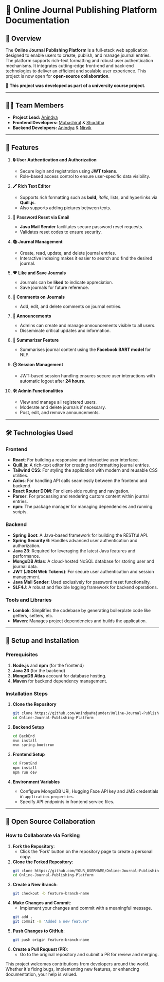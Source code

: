 # 🌟 Online Journal Publishing Platform Documentation

## 📝 Overview

The **Online Journal Publishing Platform** is a full-stack web application designed to enable users to create, publish, and manage journal entries. The platform supports rich-text formatting and robust user authentication mechanisms. It integrates cutting-edge front-end and back-end technologies to deliver an efficient and scalable user experience. This project is now open for **open-source collaboration**.

📌 **This project was developed as part of a university course project.**

---

## 👨‍💻 Team Members

- **Project Lead:** [Anindya](https://github.com/AnindyaMajumder)
- **Frontend Developers:** [Mubashirul](https://github.com/Mubashirul-Islam) & [Shuddha](https://github.com/Shuddha36)
- **Backend Developers:** [Anindya](https://github.com/AnindyaMajumder) & [Nirvik](https://github.com/Rudra10NS)

---

## 🚀 Features

1. **🔒 User Authentication and Authorization**
   - Secure login and registration using **JWT tokens**.
   - Role-based access control to ensure user-specific data visibility.

2. **🖊️ Rich Text Editor**
   - Supports rich formatting such as **bold**, *italic*, lists, and hyperlinks via **Quill.js**.
   - Also supports adding pictures between texts.

3. **📧 Password Reset via Email**
   - **Java Mail Sender** facilitates secure password reset requests.
   - Validates reset codes to ensure security.

4. **📚 Journal Management**
   - Create, read, update, and delete journal entries.
   - Interactive indexing makes it easier to search and find the desired journal.

5. **❤️ Like and Save Journals**
   - Journals can be **liked** to indicate appreciation.
   - Save journals for future reference.

6. **💬 Comments on Journals**
   - Add, edit, and delete comments on journal entries.
     
7. **📢 Announcements**
   - Admins can create and manage announcements visible to all users.
   - Disseminate critical updates and information.

8. **🤖 Summarizer Feature**
   - Summarises journal content using the **Facebook BART model** for NLP.

9. **🕒 Session Management**
   - JWT-based session handling ensures secure user interactions with automatic logout after **24 hours**.

10. **🛠️ Admin Functionalities**
    - View and manage all registered users.
    - Moderate and delete journals if necessary.
    - Post, edit, and remove announcements.

---

## 🛠️ Technologies Used

### Frontend

- **React**: For building a responsive and interactive user interface.
- **Quill.js**: A rich-text editor for creating and formatting journal entries.
- **Tailwind CSS**: For styling the application with modern and reusable CSS utilities.
- **Axios**: For handling API calls seamlessly between the frontend and backend.
- **React Router DOM**: For client-side routing and navigation.
- **Parser**: For processing and rendering custom content within journal entries.
- **npm**: The package manager for managing dependencies and running scripts.

### Backend

- **Spring Boot**: A Java-based framework for building the RESTful API.
- **Spring Security 6**: Handles advanced user authentication and authorization.
- **Java 23**: Required for leveraging the latest Java features and performance.
- **MongoDB Atlas**: A cloud-hosted NoSQL database for storing user and journal data.
- **JWT (JSON Web Tokens)**: For secure user authentication and session management.
- **Java Mail Sender**: Used exclusively for password reset functionality.
- **SLF4J**: A robust and flexible logging framework for backend operations.

### Tools and Libraries

- **Lombok**: Simplifies the codebase by generating boilerplate code like getters, setters, etc.
- **Maven**: Manages project dependencies and builds the application.

---

## 🔧 Setup and Installation

### Prerequisites

1. **Node.js** and **npm** (for the frontend)
2. **Java 23** (for the backend)
3. **MongoDB Atlas** account for database hosting.
4. **Maven** for backend dependency management.

### Installation Steps

1. **Clone the Repository**

   ```bash
   git clone https://github.com/AnindyaMajumder/Online-Journal-Publishing-Platform.git
   cd Online-Journal-Publishing-Platform
   ```

2. **Backend Setup**

   ```bash
   cd BackEnd
   mvn install
   mvn spring-boot:run
   ```

3. **Frontend Setup**

   ```bash
   cd FrontEnd
   npm install
   npm run dev
   ```

4. **Environment Variables**

   - Configure MongoDB URI, Hugging Face API key and JMS credentials in `application.properties`.
   - Specify API endpoints in frontend service files.

---


## 🤝 Open Source Collaboration

### How to Collaborate via Forking
1. **Fork the Repository**:
   - Click the 'Fork' button on the repository page to create a personal copy.
2. **Clone the Forked Repository**:
   ```bash
   git clone https://github.com/YOUR_USERNAME/Online-Journal-Publishing-Platform.git
   cd Online-Journal-Publishing-Platform
   ```
3. **Create a New Branch**:
   ```bash
   git checkout -b feature-branch-name
   ```
4. **Make Changes and Commit**:
   - Implement your changes and commit with a meaningful message.
   ```bash
   git add .
   git commit -m "Added a new feature"
   ```
5. **Push Changes to GitHub**:
   ```bash
   git push origin feature-branch-name
   ```
6. **Create a Pull Request (PR)**:
   - Go to the original repository and submit a PR for review and merging.

This project welcomes contributions from developers around the world. Whether it's fixing bugs, implementing new features, or enhancing documentation, your help is valued.

